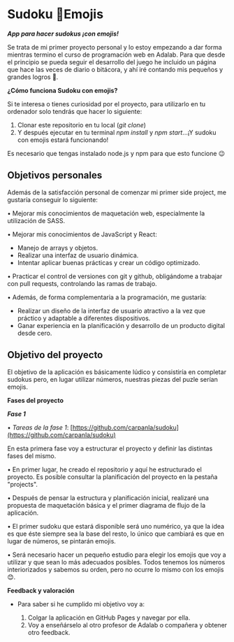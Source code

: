 # Sudoku 🤪Emojis
***App para hacer sudokus ¡con emojis!***

Se trata de mi primer proyecto personal y lo estoy empezando a dar forma mientras termino el curso de programación web en Adalab. Para que desde el principio se pueda seguir el desarrollo del juego he incluido un página que hace las veces de diario o bitácora, y ahí iré contando mis pequeños y grandes logros 💪.

**¿Cómo funciona Sudoku con emojis?**

Si te interesa o tienes curiosidad por el proyecto, para utilizarlo en tu ordenador solo tendrás que hacer lo siguiente:
1. Clonar este repositorio en tu local  (*git clone*)
2. Y después ejecutar en tu terminal *npm install* y *npm start*...¡Y sudoku con emojis estará funcionando!

Es necesario que tengas instalado node.js y npm para que esto funcione 😉

## **Objetivos personales**

Además de la satisfacción personal de comenzar mi primer side project, me gustaría conseguir lo siguiente:

• Mejorar mis conocimientos de maquetación web, especialmente la utilización de SASS.

• Mejorar mis conocimientos de JavaScript y React:
 - Manejo de arrays y objetos.
 - Realizar una interfaz de usuario dinámica. 
 - Intentar aplicar buenas prácticas y crear un código optimizado.
 
• Practicar el control de versiones con git y github, obligándome a trabajar con pull requests, controlando las ramas de trabajo.

• Además, de forma complementaria a la programación, me gustaría:

 - Realizar un diseño de la interfaz de usuario atractivo a la vez que práctico y adaptable a diferentes dispositivos.
 - Ganar experiencia en la planificación y desarrollo de un producto digital desde cero.

## **Objetivo del proyecto**

El objetivo de la aplicación es básicamente lúdico y consistiría en completar sudokus pero, en lugar utilizar números, nuestras piezas del puzle serían emojis.

**Fases del proyecto**

***Fase 1***

•  *Tareas de la fase 1*:  [https://github.com/carpanla/sudoku](https://github.com/carpanla/sudoku)
	 
 En esta primera fase voy a estructurar el proyecto y definir las distintas fases del mismo.
       
   • En primer lugar, he creado el repositorio y aquí he estructurado el proyecto. Es posible consultar la planificación del proyecto en la pestaña "projects".
       
   • Después de pensar la estructura y planificación inicial, realizaré una propuesta de maquetación básica y el primer diagrama de flujo de la aplicación.
       
   • El primer sudoku que estará disponible será uno numérico, ya que la idea es que éste siempre sea la base del resto, lo único que cambiará es que en lugar de números, se pintarán emojis.
       
   • Será necesario hacer un pequeño estudio para elegir los emojis que voy a utilizar y que sean lo más adecuados posibles. Todos tenemos los números interiorizados y sabemos su orden, pero no ocurre lo mismo con los emojis 😊.
 
**Feedback y valoración**
    
   -   Para saber si he cumplido mi objetivo voy a:
        
        1.  Colgar la aplicación en GitHub Pages y navegar por ella.
        2.  Voy a enseñárselo al otro profesor de Adalab o compañera y obtener otro feedback.
